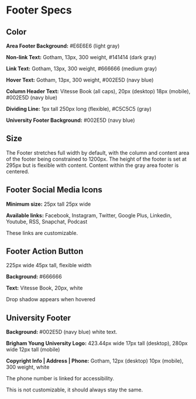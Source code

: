 # Footer Specs

## Color
__Area Footer Background:__ #E6E6E6 (light gray)

__Non-link Text:__ Gotham, 13px, 300 weight, #141414 (dark gray)

__Link Text:__ Gotham, 13px, 300 weight, #666666 (medium gray)

__Hover Text:__ Gotham, 13px, 300 weight, #002E5D (navy blue)

__Column Header Text:__ Vitesse Book (all caps), 20px (desktop) 18px (mobile), #002E5D (navy blue)

__Dividing Line:__ 1px tall 250px long (flexible), #C5C5C5 (gray)

__University Footer Background:__ #002E5D (navy blue)

## Size
The Footer stretches full width by default, with the column and content area 
of the footer being constrained to 1200px. The height of the footer is set at 295px but is flexible with content.
Content within the gray area footer is centered.

## Footer Social Media Icons
__Minimum size:__ 25px tall 25px wide

__Available links:__ Facebook, Instagram, Twitter, Google Plus, Linkedin, Youtube, RSS, Snapchat, Podcast

These links are customizable.

## Footer Action Button
225px wide 45px tall, flexible width

__Background:__ #666666

__Text:__ Vitesse Book, 20px, white

Drop shadow appears when hovered

## University Footer
__Background:__ #002E5D (navy blue) white text. 

__Brigham Young University Logo:__ 423.44px wide 17px tall (desktop), 280px wide 12px tall (mobile)

__Copyright Info | Address | Phone:__ Gotham, 12px (desktop) 10px (mobile), 300 weight, white

The phone number is linked for accessibility.

This is not customizable, it should always stay the same.
